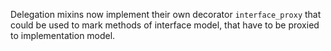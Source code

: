 Delegation mixins now implement their own decorator `interface_proxy` that
could be used to mark methods of interface model,
that have to be proxied to implementation model.
